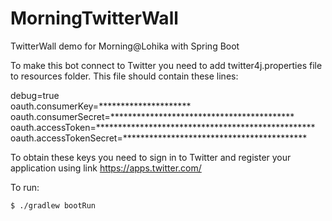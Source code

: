 # MorningTwitterWall
TwitterWall demo for Morning@Lohika with Spring Boot

To make this bot connect to Twitter you need to add twitter4j.properties file to resources folder. This file should contain these lines:

debug=true  
oauth.consumerKey=*********************  
oauth.consumerSecret=******************************************  
oauth.accessToken=**************************************************  
oauth.accessTokenSecret=******************************************  

To obtain these keys you need to sign in to Twitter and register your application using link https://apps.twitter.com/

To run:

```
$ ./gradlew bootRun
```
